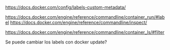 https://docs.docker.com/config/labels-custom-metadata/

https://docs.docker.com/engine/reference/commandline/container_run/#label
https://docs.docker.com/engine/reference/commandline/inspect/

https://docs.docker.com/engine/reference/commandline/container_ls/#filter

Se puede cambiar los labels con docker update?

